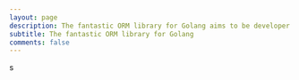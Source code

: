 ```yaml
---
layout: page
description: The fantastic ORM library for Golang aims to be developer friendly.
subtitle: The fantastic ORM library for Golang
comments: false
---
```

s